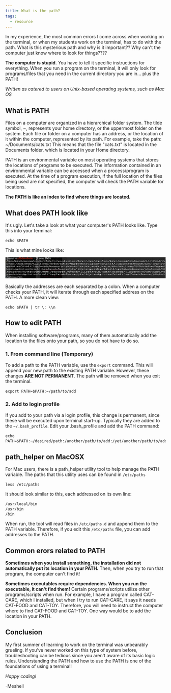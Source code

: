 ```yaml
---
title: What is the path?
tags:
  - resource
---
```


In my experience, the most common errors I come across when working on the terminal, or when my students work on the terminal, has to do with the path. What is this mysterious path and why is it important?? Why can't the computer just know where to look for things????

**The computer is stupid.** You have to tell it specific instructions for everything. When you run a program on the terminal, it will only look for programs/files that you need in the current directory you are in... plus the PATH!

*Written as catered to users on Unix-based operating systems, such as Mac OS*


## What is PATH

Files on a computer are organized in a hierarchical folder system. The tilde symbol, ~, represents your home directory, or the uppermost folder on the system. Each file or folder on a computer has an address, or the location of it within the computer, represented by its path. For example, take the path: ~/Documents/cats.txt This means that the file "cats.txt" is located in the Documents folder, which is located in your Home directory. 

PATH is an environmental variable on most operating systems that stores the locations of programs to be executed. The information contained in an environmental variable can be accessed when a process/program is executed. At the time of a program execution, if the full location of the files being used are not specified, the computer will check the PATH variable for locations. 

**The PATH is like an index to find where things are located.**

## What does PATH look like

It's ugly. Let's take a look at what your computer's PATH looks like. Type this into your terminal:

    echo $PATH

This is what mine looks like:

![path](/images/path.png)

Basically the addresses are each separated by a colon. When a computer checks your PATH, it will iterate through each specified address on the PATH. A more clean view:

```
echo $PATH | tr \: \\n
```

## How to edit PATH

When installing software/programs, many of them automatically add the location to the files onto your path, so you do not have to do so. 

### 1. From command line (Temporary)

To add a path to the PATH variable, use the ``export`` command. This will append your new path to the existing PATH variable. However, these changes **ARE NOT PERMANENT**. The path will be removed when you exit the terminal.

    export PATH=$PATH:~/path/to/add

### 2. Add to login profile

If you add to your path via a login profile, this change is permanent, since these will be executed upon terminal start-up. Typically they are added to the ``~/.bash_profile``. Edit your .bash_profile and add the PATH command:

    echo PATH=$PATH:~/desired/path:/another/path/to/add:/yet/another/path/to/add

## path_helper on MacOSX

For Mac users, there is a path_helper utility tool to help manage the PATH variable. The paths that this utility uses can be found in ``/etc/paths``

    less /etc/paths
    
It should look similar to this, each addressed on its own line:

    /usr/local/bin  
    /usr/bin  
    /bin

When run, the tool will read files in ``/etc/paths.d`` and append them to the PATH variable. Therefore, if you edit this ``/etc/paths`` file, you can add addresses to the PATH.


## Common erors related to PATH

**Sometimes when you install something, the installation did not automatically put its location in your PATH.** Then, when you try to run that program, the computer can't find it!

**Sometimes executables require dependencies. When you run the executable, it can't find them!** Certain programs/scripts utilize other programs/scripts when run. For example, I have a program called CAT-CARE, which I installed, but when I try to run CAT-CARE, it says it needs CAT-FOOD and CAT-TOY. Therefore, you will need to instruct the computer where to find CAT-FOOD and CAT-TOY. One way would be to add the location in your PATH.


## Conclusion

My first summer of learning to work on the terminal was unbearably grueling. If you've never worked on this type of system before, troubleshooting can be tedious since you aren't aware of its basic logic rules. Understanding the PATH and how to use the PATH is one of the foundations of using a terminal! 

*Happy coding!*

-Meshell
